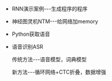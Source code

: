 * RNN演示案例---生成程序的程序

* 神经图灵机NTM---给网络加memory

* Python获取语音

* 语音识别ASR

     传统方法---语音模型，词典模型

     新方法---循环网络+CTC折叠，数据增强

